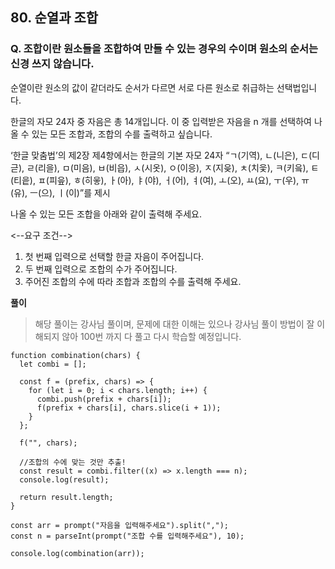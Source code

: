 ## 80. 순열과 조합

### Q. 조합이란 원소들을 조합하여 만들 수 있는 경우의 수이며 원소의 순서는 신경 쓰지 않습니다.

순열이란 원소의 값이 같더라도 순서가 다르면 서로 다른 원소로 취급하는 선택법입니다.

한글의 자모 24자 중 자음은 총 14개입니다.
이 중 입력받은 자음을 n 개를 선택하여 나올 수 있는 모든 조합과, 조합의 수를 출력하고 싶습니다.

‘한글 맞춤법’의 제2장 제4항에서는 한글의 기본 자모 24자 “ㄱ(기역), ㄴ(니은), ㄷ(디귿), ㄹ(리을), ㅁ(미음), ㅂ(비읍), ㅅ(시옷), ㅇ(이응), ㅈ(지읒), ㅊ(치읓), ㅋ(키읔), ㅌ(티읕), ㅍ(피읖), ㅎ(히읗), ㅏ(아), ㅑ(야), ㅓ(어), ㅕ(여), ㅗ(오), ㅛ(요), ㅜ(우), ㅠ(유), ㅡ(으), ㅣ(이)”를 제시

나올 수 있는 모든 조합을 아래와 같이 출력해 주세요.

<--요구 조건-->

1. 첫 번째 입력으로 선택할 한글 자음이 주어집니다.
2. 두 번째 입력으로 조합의 수가 주어집니다.
3. 주어진 조합의 수에 따라 조합과 조합의 수를 출력해 주세요.

**풀이**

> 해당 풀이는 강사님 풀이며, 문제에 대한 이해는 있으나 강사님 풀이 방법이 잘 이해되지 않아 100번 까지 다 풀고 다시 학습할 예정입니다.

```
function combination(chars) {
  let combi = [];

  const f = (prefix, chars) => {
    for (let i = 0; i < chars.length; i++) {
      combi.push(prefix + chars[i]);
      f(prefix + chars[i], chars.slice(i + 1));
    }
  };

  f("", chars);

  //조합의 수에 맞는 것만 추출!
  const result = combi.filter((x) => x.length === n);
  console.log(result);

  return result.length;
}

const arr = prompt("자음을 입력해주세요").split(",");
const n = parseInt(prompt("조합 수를 입력해주세요"), 10);

console.log(combination(arr));
```

